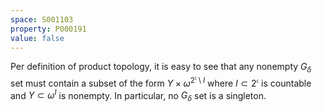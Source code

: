 ```yaml
---
space: S001103
property: P000191
value: false
---
```


Per definition of product topology, it is easy to see that any nonempty $G_\delta$ set must contain a subset of the form $Y \times \omega^{2^{\mathfrak{c}} \setminus I}$ where $I \subset 2^{\mathfrak{c}}$ is countable and $Y \subset \omega^I$ is nonempty. In particular, no $G_\delta$ set is a singleton.
